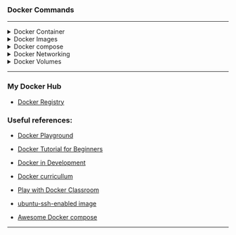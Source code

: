 

### Docker Commands

---
<details>

  <summary> Docker Container </summary>

  Run a container
  ```
  docker run -it ubuntu
  docker run -it ubuntu -p 8080:8080 image #hostport:containerport
  docker run -d ubuntu # background

  docker run -name test -itd -p 8000:8000 ashifnode #default port
  docker run -name test -itd -e PORT=8090 -p 8090:8090 ashifnode #customport
  ```

  List container
  ```
  docker container ls
  docker container ls -a
  docker ps
  docker ps -a
  ```
  Start/Stop Container
  ```
  docker start <container>
  docker stop <container>
  docker kill $ID
  ```

  Execute a command inside a container
  ```
  docker exec cf013588acbb ls -lrt
  docker exec -it cf013588acbb ls -lrt #attached mode
  ```


  
</details>

<details>
  <summary>Docker Images</summary>

  List Images
  ```
  docker images
  ```

  Other image commands
  ```
  docker history image  #Image history 
  docker inspect image  #show low-leve info
  docker tag image tag_name  #tagging image
  docker commit container image  #create image from container
  ```

  Delete Images
  ```
  docker rmi image
  ```
 
  Build image from dockerfile
  ```
  docker build -t ashif-nodejs .
  ```

  Sample Dockerfile
  ```
    # Base Image
    FROM node:11.8

    # set a workdir inside docker
    WORKDIR /usr/src/app

    # copy . (all in the current directory) to . (WORKDIR)
    COPY . .

    # run a command - this will run when building the image
    # RUN npm install

    # the port we wish to expose
    EXPOSE 8000

    # run a command when running the container
    CMD node server.js

  ```

</details>

<details>
  <summary>Docker compose</summary>

  Docker compose commands
  ```
    docker compose -d up
    docker compose -d down
  ```

  [Awesome Docker compose ](https://github.com/docker/awesome-compose/tree/master/minecraft)


</details>


<details>
  <summary>Docker Networking</summary>

  Default - Bridge Network

  List networks
  ```
    docker network ls
  ```

  Inpsect network
  ```
    docker network inspect bridge
  ```
  Custom Network

  ```
  1. Create a network : 
  docker run -it --name ironman --network=mynet busybox
  2. Create a 1st Container with above network : 
  docker run -it --name ironman --network=mynet busybox
  3. Create a 2nd Container with above network : 
  docker run -it --name thanos --network=mynet busybox
  4. Ping container1 from Container2 vice-versa

  ```
  

</details>

<details>
  <summary>Docker Volumes</summary>
  

  Mount host volume path inside container
  ```
  docker run -it --name mycont -v /Users/ashif/Desktop/testfolder:/home/testfolder ubuntu
  ```


</details>

---











###  My Docker Hub

* [Docker Registry](https://hub.docker.com/repositories/ashif8984)


### Useful references:

* [Docker Playground](https://labs.play-with-docker.com/)

* [Docker Tutorial for Beginners](https://hashnode.com/post/docker-tutorial-for-beginners-cjrj2hg5001s2ufs1nker9he2)

* [Docker in Development](https://serversforhackers.com/s/docker-in-development)

* [Docker curricullum](https://docker-curriculum.com/)

* [Play with Docker Classroom](https://training.play-with-docker.com/)

* [ubuntu-ssh-enabled image](https://hub.docker.com/r/mmumshad/ubuntu-ssh-enabled)
* [Awesome Docker compose ](https://github.com/docker/awesome-compose/tree/master/minecraft)

----